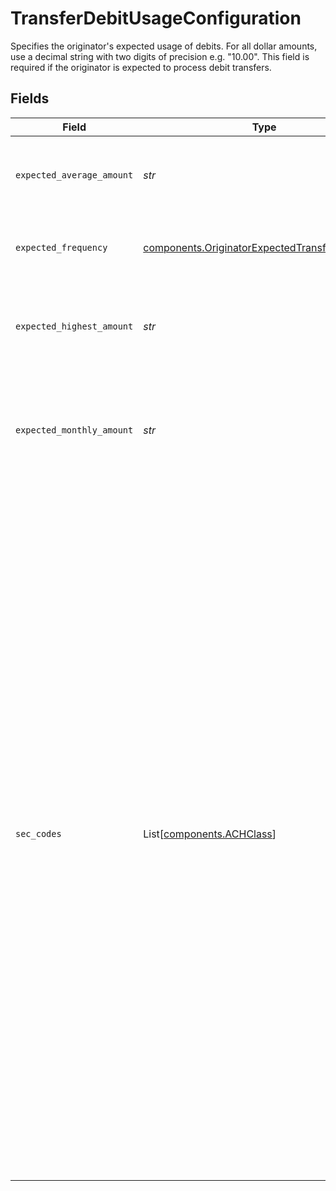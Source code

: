 # TransferDebitUsageConfiguration

Specifies the originator's expected usage of debits. For all dollar amounts, use a decimal string with two digits of precision e.g. "10.00". This field is required if the originator is expected to process debit transfers.


## Fields

| Field                                                                                                                                                                                                                                                                                                                                                                                                                                                                                                                                         | Type                                                                                                                                                                                                                                                                                                                                                                                                                                                                                                                                          | Required                                                                                                                                                                                                                                                                                                                                                                                                                                                                                                                                      | Description                                                                                                                                                                                                                                                                                                                                                                                                                                                                                                                                   |
| --------------------------------------------------------------------------------------------------------------------------------------------------------------------------------------------------------------------------------------------------------------------------------------------------------------------------------------------------------------------------------------------------------------------------------------------------------------------------------------------------------------------------------------------- | --------------------------------------------------------------------------------------------------------------------------------------------------------------------------------------------------------------------------------------------------------------------------------------------------------------------------------------------------------------------------------------------------------------------------------------------------------------------------------------------------------------------------------------------- | --------------------------------------------------------------------------------------------------------------------------------------------------------------------------------------------------------------------------------------------------------------------------------------------------------------------------------------------------------------------------------------------------------------------------------------------------------------------------------------------------------------------------------------------- | --------------------------------------------------------------------------------------------------------------------------------------------------------------------------------------------------------------------------------------------------------------------------------------------------------------------------------------------------------------------------------------------------------------------------------------------------------------------------------------------------------------------------------------------- |
| `expected_average_amount`                                                                                                                                                                                                                                                                                                                                                                                                                                                                                                                     | *str*                                                                                                                                                                                                                                                                                                                                                                                                                                                                                                                                         | :heavy_check_mark:                                                                                                                                                                                                                                                                                                                                                                                                                                                                                                                            | The originator’s expected average amount per debit.                                                                                                                                                                                                                                                                                                                                                                                                                                                                                           |
| `expected_frequency`                                                                                                                                                                                                                                                                                                                                                                                                                                                                                                                          | [components.OriginatorExpectedTransferFrequency](../../models/components/originatorexpectedtransferfrequency.md)                                                                                                                                                                                                                                                                                                                                                                                                                              | :heavy_check_mark:                                                                                                                                                                                                                                                                                                                                                                                                                                                                                                                            | The originator's expected transfer frequency.                                                                                                                                                                                                                                                                                                                                                                                                                                                                                                 |
| `expected_highest_amount`                                                                                                                                                                                                                                                                                                                                                                                                                                                                                                                     | *str*                                                                                                                                                                                                                                                                                                                                                                                                                                                                                                                                         | :heavy_check_mark:                                                                                                                                                                                                                                                                                                                                                                                                                                                                                                                            | The originator’s expected highest amount for a single debit transfer.                                                                                                                                                                                                                                                                                                                                                                                                                                                                         |
| `expected_monthly_amount`                                                                                                                                                                                                                                                                                                                                                                                                                                                                                                                     | *str*                                                                                                                                                                                                                                                                                                                                                                                                                                                                                                                                         | :heavy_check_mark:                                                                                                                                                                                                                                                                                                                                                                                                                                                                                                                            | The originator’s monthly expected ACH debit processing amount for the next 6-12 months.                                                                                                                                                                                                                                                                                                                                                                                                                                                       |
| `sec_codes`                                                                                                                                                                                                                                                                                                                                                                                                                                                                                                                                   | List[[components.ACHClass](../../models/components/achclass.md)]                                                                                                                                                                                                                                                                                                                                                                                                                                                                              | :heavy_check_mark:                                                                                                                                                                                                                                                                                                                                                                                                                                                                                                                            | Specifies the expected use cases for the originator’s debit transfers. This should be a list that contains one or more of the following codes:<br/><br/>`"ccd"` - Corporate Credit or Debit - fund transfer between two corporate bank accounts<br/><br/>`"ppd"` - Prearranged Payment or Deposit - the transfer is part of a pre-existing relationship with a consumer, eg. bill payment<br/><br/>`"tel"` - Telephone-Initiated Entry<br/><br/>`"web"` - Internet-Initiated Entry - debits from a consumer’s account where their authorization is obtained over the Internet |